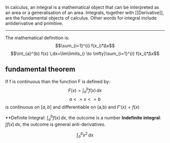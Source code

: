 In calculus, an integral is a mathematical object that can be interpreted as an area or a generalisation of an area. Integrals, together with [[Derivative]], are the fundamental objects of calculus. Other words for integral include antiderivative and primitive.
_____

The mathematical definition is:
$$\sum_{i=1}^{i} f(x_i)*∆x$$
$$\int_{a}^{b} f(x) \,dx=\lim\limits_{i \to \infty}\sum_{i=1}^{i} f(x_i)*∆x$$
## fundamental theorem
If f is continuous than the function F is defined by: 
$$F(x)=\int_{a}^{b} f(x) \,dx$$
$$a<=x<=b$$
is continuous on $[a,b]$ and differentiable on (a,b) and $F'(x)=f(x)$

**Definite Integral: $\int_{a}^{b} f(x) \,dx$, the outcome is a number
**Indefinite integral**: $\int f(x) \,dx$, the outcome is general anti-derivatives. 





$$\int_{a}^{b} x^2 \,dx$$

